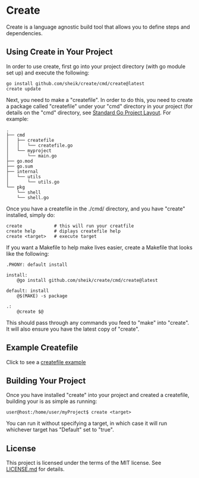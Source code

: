 # Create #
Create is a language agnostic build tool that allows you to define steps and dependencies.

## Using Create in Your Project ##
In order to use create, first go into your project directory (with go module set up) and execute the following:

    go install github.com/sheik/create/cmd/create@latest
    create update 

Next, you need to make a "createfile". In order to do this, you need to create a package called "createfile" under your "cmd" directory in your project (for details on the "cmd" directory, see [Standard Go Project Layout](https://github.com/golang-standards/project-layout). For example:

	.
	├── cmd
	│   ├── createfile
	│   │   └── createfile.go
	│   └── myproject
	│       └── main.go
	├── go.mod
	├── go.sum
	├── internal
	│   └── utils
	│       └── utils.go
	└── pkg
	    └── shell
		└── shell.go

Once you have a createfile in the ./cmd/ directory, and you have "create" installed, simply do:

    create            # this will run your creatfile
    create help       # diplays createfile help
    create <target>   # execute target

If you want a Makefile to help make lives easier, create a Makefile that looks like the following:

    .PHONY: default install

    install:
        @go install github.com/sheik/create/cmd/create@latest

    default: install
        @$(MAKE) -s package

    .:
        @create $@

This should pass through any commands you feed to "make" into "create". It will also ensure
you have the latest copy of "create".

## Example Createfile ##
Click to see a [createfile example](https://github.com/sheik/create/blob/main/cmd/createfile/createfile.go)

## Building Your Project ##
Once you have installed "create" into your project and created a createfile, building your is as simple as running:

    user@host:/home/user/myProject$ create <target>

You can run it without specifying a target, in which case it will run whichever target has "Default" set to "true".

## License ##
This project is licensed under the terms of the MIT license. See [LICENSE.md](https://github.com/sheik/create/blob/main/LICENSE.md) for details.
